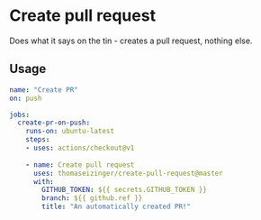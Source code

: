 # Create pull request

Does what it says on the tin - creates a pull request, nothing else.

## Usage

```yaml
name: "Create PR"
on: push

jobs:
  create-pr-on-push:
    runs-on: ubuntu-latest
    steps:
    - uses: actions/checkout@v1
    
    - name: Create pull request
      uses: thomaseizinger/create-pull-request@master
      with:
        GITHUB_TOKEN: ${{ secrets.GITHUB_TOKEN }}
        branch: ${{ github.ref }}
        title: "An automatically created PR!"
```

